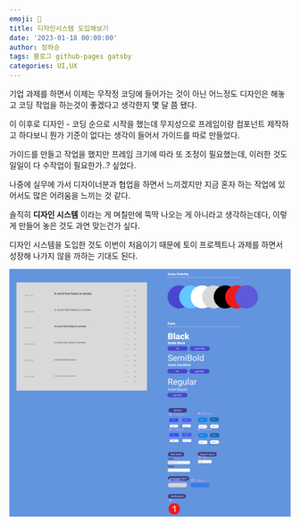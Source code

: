 ```yaml
---
emoji: 🔮
title: 디자인시스템 도입해보기
date: '2023-01-18 00:00:00'
author: 정하승
tags: 블로그 github-pages gatsby
categories: UI,UX
---
```


기업 과제를 하면서 이제는 무작정 코딩에 들어가는 것이 아닌 어느정도 디자인은 해놓고 코딩 작업을 하는것이 좋겠다고 생각한지 몇 달 쯤 됐다.

이 이후로 디자인 - 코딩 순으로 시작을 했는데 무지성으로 프레임이랑 컴포넌트 제작하고 하다보니 뭔가 기준이 없다는 생각이 들어서 가이드를 따로 만들었다.

가이드를 만들고 작업을 했지만 프레임 크기에 따라 또 조정이 필요했는데, 이러한 것도 일일이 다 수작업이 필요한가..? 싶었다.

나중에 실무에 가서 디자이너분과 협업을 하면서 느끼겠지만 지금 혼자 하는 작업에 있어서도 많은 어려움을 느끼는 것 같다.

솔직히 **디자인 시스템** 이라는 게 며칠만에 뚝딱 나오는 게 아니라고 생각하는데다, 이렇게 만들어 놓은 것도 과연 맞는건가 싶다.

디자인 시스템을 도입한 것도 이번이 처음이기 때문에 토이 프로젝트나 과제를 하면서 성장해 나가지 않을 까하는 기대도 된다.

<img src='../../../assets/design.png' />
<br/>
